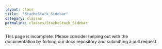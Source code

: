 ```yaml
---
layout: class
title:  "StacheStack_Sidebar"
category: classes
permalink: classes/StacheStack_Sidebar
---
```


This page is incomplete. Please consider helping out with the documentation by forking our docs repository and submitting a pull request.